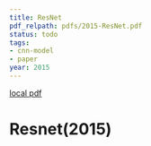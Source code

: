```yaml
---
title: ResNet
pdf_relpath: pdfs/2015-ResNet.pdf
status: todo
tags:
- cnn-model
- paper
year: 2015
---
```


[local pdf](../../../pdfs/2015-ResNet.pdf)

# Resnet(2015)
